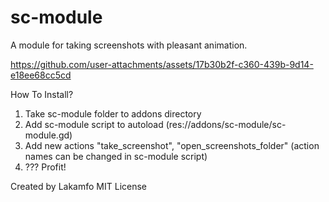 # sc-module

A module for taking screenshots with pleasant animation. 


https://github.com/user-attachments/assets/17b30b2f-c360-439b-9d14-e18ee68cc5cd


How To Install?
1) Take sc-module folder to addons directory
2) Add sc-module script to autoload (res://addons/sc-module/sc-module.gd)
3) Add new actions "take_screenshot", "open_screenshots_folder" (action names can be changed in sc-module script)
4) ??? Profit!

Created by Lakamfo 
MIT License

